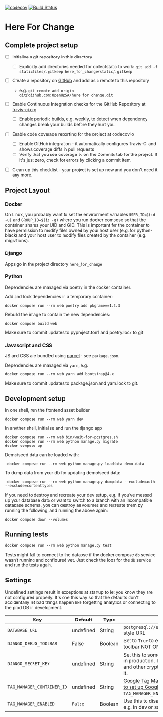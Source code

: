 [![codecov](https://codecov.io/gh/paulmwatson/here_for_change/branch/master/graph/badge.svg)](https://codecov.io/gh/paulmwatson/here_for_change/)
[![Build Status](https://travis-ci.org/paulmwatson/here_for_change.png)](https://travis-ci.org/paulmwatson/here_for_change)

Here For Change
===============================


Complete project setup
----------------------

- [ ] Initialise a git repository in this directory
  - [ ] Explicitly add directories needed for collectstatic to work: `git add -f staticfiles/.gitkeep here_for_change/static/.gitkeep`
- [ ] Create a repository on [GitHub](https://github.com/OpenUpSA) and add as a remote to this repository
  - e.g. `git remote add origin git@github.com:OpenUpSA/here_for_change.git`
- [ ] Enable Continuous Integration checks for the GitHub Repository at [travis-ci.org](https://travis-ci.org)
  - [ ] Enable periodic builds, e.g. weekly, to detect when dependency changes break your builds before they hurt you.
- [ ] Enable code coverage reporting for the project at [codecov.io](https://codecov.io)
  - [ ] Enable GitHub integration - it automatically configures Travis-CI and shows coverage diffs in pull requests
  - [ ] Verify that you see coverage % on the Commits tab for the project. If it's just zero, check for errors by clicking a commit item.
- [ ] Clean up this checklist - your project is set up now and you don't need it any more.


Project Layout
--------------

### Docker

On Linux, you probably want to set the environment variables `USER_ID=$(id -u)`
and `GROUP_ID=$(id -g)` where you run docker compose so that the container
shares your UID and GID. This is important for the container to have permission
to modify files owned by your host user (e.g. for python-black) and your host
user to modify files created by the container (e.g. migrations).


### Django

Apps go in the project directory `here_for_change`


### Python

Dependencies are managed via poetry in the docker container.

Add and lock dependencies in a temporary container:

    docker compose run --rm web poetry add pkgname==1.2.3

Rebuild the image to contain the new dependencies:

    docker compose build web

Make sure to commit updates to pyproject.toml and poetry.lock to git


### Javascript and CSS

JS and CSS are bundled using [parcel](https://parceljs.org/) - see `package.json`.

Dependencies are managed via `yarn`, e.g.

    docker compose run --rm web yarn add bootstrap@4.x

Make sure to commit updates to package.json and yarn.lock to git.


Development setup
-----------------

In one shell, run the frontend asset builder

    docker compose run --rm web yarn dev


In another shell, initialise and run the django app

    docker compose run --rm web bin/wait-for-postgres.sh
    docker compose run --rm web python manage.py migrate
    docker compose up

Demo/seed data can be loaded with:

     docker compose run --rm web python manage.py loaddata demo-data

To dump data from your db for updating demo/seed data:

     docker compose run --rm web python manage.py dumpdata --exclude=auth --exclude=contenttypes

If you need to destroy and recreate your dev setup, e.g. if you've messed up your
database data or want to switch to a branch with an incompatible database schema,
you can destroy all volumes and recreate them by running the following, and running
the above again:

    docker compose down --volumes


Running tests
-------------

    docker compose run --rm web python manage.py test

Tests might fail to connect to the databse if the docker compose `db` service wasn't running and configured yet. Just check the logs for the `db` service and run the tests again.


Settings
--------

Undefined settings result in exceptions at startup to let you know they are not configured properly. It's one this way so that the defaults don't accidentally let bad things happen like forgetting analytics or connecting to the prod DB in development.


| Key | Default | Type | Description |
|-----|---------|------|-------------|
| `DATABASE_URL` | undefined | String | `postgresql://user:password@hostname/dbname` style URL |
| `DJANGO_DEBUG_TOOLBAR` | False | Boolean | Set to `True` to enable the Django Debug toolbar NOT ON A PUBLIC SERVER! |
| `DJANGO_SECRET_KEY` | undefined | String | Set this to something secret and unguessable in production. The security of your cookies and other crypto stuff in django depends on it. |
| `TAG_MANAGER_CONTAINER_ID` | undefined | String | [Google Tag Manager](tagmanager.google.com) Container ID. [Use this to set up Google Analytics.](https://support.google.com/tagmanager/answer/6107124?hl=en). Requried unless `TAG_MANAGER_ENABLED` is set to `False` |
| `TAG_MANAGER_ENABLED` | `False` | Boolean | Use this to disable the Tag Manager snippets, e.g. in dev or sandbox. |